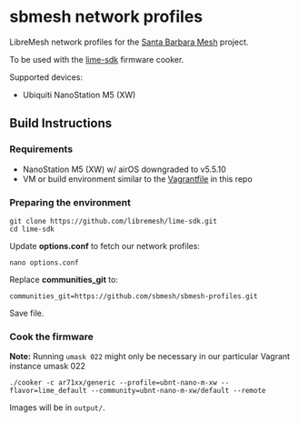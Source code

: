 # sbmesh network profiles

LibreMesh network profiles for the [Santa Barbara Mesh](http://sbmesh.net) project.

To be used with the [lime-sdk](https://github.com/libremesh/lime-sdk) firmware cooker.

Supported devices:
- Ubiquiti NanoStation M5 (XW)


## Build Instructions

### Requirements

- NanoStation M5 (XW) w/ airOS downgraded to v5.5.10
- VM or build environment similar to the [Vagrantfile](https://github.com/sbmesh/sbmesh-profiles/blob/master/Vagrantfile) in this repo


### Preparing the environment

```
git clone https://github.com/libremesh/lime-sdk.git
cd lime-sdk
```

Update **options.conf** to fetch our network profiles:

`nano options.conf`

Replace **communities_git** to:

`communities_git=https://github.com/sbmesh/sbmesh-profiles.git`

Save file.

### Cook the firmware

**Note:** Running `umask 022` might only be necessary in our particular Vagrant instance
umask 022
```
./cooker -c ar71xx/generic --profile=ubnt-nano-m-xw --flavor=lime_default --community=ubnt-nano-m-xw/default --remote
```

Images will be in `output/`.
